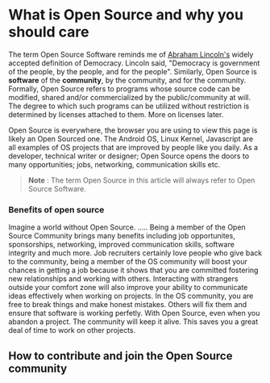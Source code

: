 # What is Open Source and why you should care

The term Open Source Software reminds me of [Abraham Lincoln's](https://en.wikipedia.org/wiki/Abraham_Lincoln#Gettysburg_Address_(1863)) widely accepted definition of Democracy. Lincoln said, "Democracy is government of the people, by the people, and for the people". Similarly, Open Source is **software** of the **community**, by the community, and for the community. Formally, Open Source refers to programs whose source code can be modified, shared and/or commercialized by the public/community at will. The degree to which such programs can be utilized without restriction is determined by licenses attached to them. More on licenses later.

Open Source is everywhere, the browser you are using to view this page is likely an Open Sourced one. The Android OS, Linux Kernel, Javascript are all examples of OS projects that are improved by people like you daily. As a developer, technical writer or designer; Open Source opens the doors to many opportunities; jobs, networking, communication skills etc.

> **Note** : The term Open Source in this article will always refer to Open Source Software.

### Benefits of open source
Imagine a world without Open Source. .....
Being a member of the Open Source Community brings many benefits including job opportunites, sponsorships, networking, improved communication skills, software integrity and much more. Job recruiters certainly love people who give back to the community, being a member of the OS community will boost your chances in getting a job because it shows that you are committed fostering new  relationships and working with others. Interacting with strangers outside your comfort zone will also improve your ability to communicate ideas effectively when working on projects. In the OS community, you are free to break things and make honest mistakes. Others will fix them and ensure that software is working perfetly.
With Open Source, even when you abandon a project. The community will keep it alive. This saves you a great deal of time to work on other projects. 

## How to contribute and join the Open Source community







